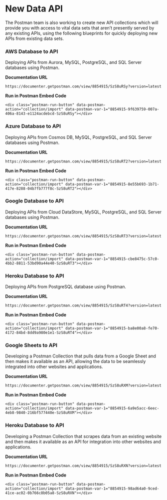 # New Data API
The Postman team is also working to create new API collections which will provide you with access to vital data sets that aren’t presently served by any existing APIs, using the following blueprints for quickly deploying new APIs from existing data sets.

### AWS Database to API
Deploying APIs from Aurora, MySQL, PostgreSQL, and SQL Server databases using Postman.

**Documentation URL**
```
https://documenter.getpostman.com/view/8854915/SzS8uRSy?version=latest
```
**Run in Postman Embed Code**
```
<div class="postman-run-button" data-postman-action="collection/import" data-postman-var-1="8854915-9f639759-007a-406a-8143-e1124acdebcd-SzS8uRSy"></div>
```

### Azure Database to API
Deploying APIs from Cosmos DB, MySQL, PostgreSQL, and SQL Server databases using Postman.

**Documentation URL**
```
https://documenter.getpostman.com/view/8854915/SzS8uRT2?version=latest
```
**Run in Postman Embed Code**
```
<div class="postman-run-button" data-postman-action="collection/import" data-postman-var-1="8854915-8e55b693-1b71-417e-8288-04b7fb777f8c-SzS8uRT2"></div>
```

### Google Database to API
Deploying APIs from Cloud DataStore, MySQL, PostgreSQL, and SQL Server databases using Postman.

**Documentation URL**
```
https://documenter.getpostman.com/view/8854915/SzS8uRT3?version=latest
```
**Run in Postman Embed Code**
```
<div class="postman-run-button" data-postman-action="collection/import" data-postman-var-1="8854915-cbe8475c-57c0-4bb2-8811-53bd90a44e40-SzS8uRT3"></div>
```

### Heroku Database to API
Deploying APIs from PostgreSQL database using Postman.

**Documentation URL**
```
https://documenter.getpostman.com/view/8854915/SzS8uRT4?version=latest
```
**Run in Postman Embed Code**
```
<div class="postman-run-button" data-postman-action="collection/import" data-postman-var-1="8854915-ba8e00a8-fe70-4172-84bd-8dd9a980e1e1-SzS8uRT4"></div>
```

### Google Sheets to API
Developing a Postman Collection that pulls data from a Google Sheet and then makes it available as an API, allowing the data to be seamlessly integrated into other websites and applications.

**Documentation URL**
```
https://documenter.getpostman.com/view/8854915/SzS8uRXM?version=latest
```
**Run in Postman Embed Code**
```
<div class="postman-run-button" data-postman-action="collection/import" data-postman-var-1="8854915-6a9e5acc-6eec-4eb8-9840-216bf577440e-SzS8uRXM"></div>
```

### Heroku Database to API
Developing a Postman Collection that scrapes data from an existing website and then makes it available as an API for integration into other websites and applications.

**Documentation URL**
```
https://documenter.getpostman.com/view/8854915/SzS8uRXN?version=latest
```
**Run in Postman Embed Code**
```
<div class="postman-run-button" data-postman-action="collection/import" data-postman-var-1="8854915-98ad64a0-9ced-41ce-ac02-0b766c8b05a8-SzS8uRXN"></div>
```
